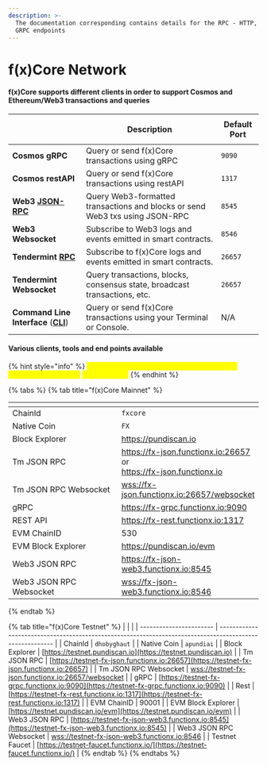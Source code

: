 ```yaml
---
description: >-
  The documentation corresponding contains details for the RPC - HTTP, WS and
  GRPC endpoints
---
```


# f(x)Core Network

#### f(x)Core supports different clients in order to support Cosmos and Ethereum/Web3 transactions and queries

| <p><br></p>                                                | Description                                                                  | Default Port |
| ---------------------------------------------------------- | ---------------------------------------------------------------------------- | ------------ |
| **Cosmos gRPC**                                            | Query or send f(x)Core transactions using gRPC                               | `9090`       |
| **Cosmos restAPI**                                         | Query or send f(x)Core transactions using restAPI                            | `1317`       |
| **Web3** [**JSON-RPC**](web3/)                             | Query Web3-formatted transactions and blocks or send Web3 txs using JSON-RPC | `8545`       |
| **Web3 Websocket**                                         | Subscribe to Web3 logs and events emitted in smart contracts.                | `8546`       |
| **Tendermint** [**RPC**](jsonrpc-api.md)                   | Subscribe to f(x)Core logs and events emitted in smart contracts.            | `26657`      |
| **Tendermint Websocket**                                   | Query transactions, blocks, consensus state, broadcast transactions, etc.    | `26657`      |
| **Command Line Interface** ([**CLI**](../installation.md)) | Query or send f(x)Core transactions using your Terminal or Console.          | N/A          |

#### Various clients, tools and end points available

{% hint style="info" %}
<mark style="color:yellow;">For adding custom network to MetaMask/Defi Wallet, please use the</mark> <mark style="color:yellow;">`Web3 JSON RPC`</mark>
{% endhint %}

{% tabs %}
{% tab title="f(x)Core Mainnet" %}
<table><thead><tr><th width="288"></th><th></th></tr></thead><tbody><tr><td>ChainId</td><td><code>fxcore</code></td></tr><tr><td>Native Coin</td><td><code>FX</code></td></tr><tr><td>Block Explorer</td><td><a href="https://pundiscan.io">https://pundiscan.io</a></td></tr><tr><td>Tm JSON RPC</td><td><a href="https://fx-json.functionx.io:26657">https://fx-json.functionx.io:26657</a><br>or<br><a href="https://fx-json.functionx.io">https://fx-json.functionx.io</a></td></tr><tr><td>Tm JSON RPC Websocket</td><td><a href="wss://fx-json.functionx.io:26657/websocket">wss://fx-json.functionx.io:26657/websocket</a></td></tr><tr><td>gRPC</td><td><a href="https://fx-grpc.functionx.io:9090">https://fx-grpc.functionx.io:9090</a></td></tr><tr><td>REST API</td><td><a href="https://fx-rest.functionx.io:1317">https://fx-rest.functionx.io:1317</a></td></tr><tr><td>EVM ChainID</td><td>530</td></tr><tr><td>EVM Block Explorer</td><td><a href="https://pundiscan.io/evm">https://pundiscan.io/evm</a></td></tr><tr><td>Web3 JSON RPC</td><td><a href="https://fx-json-web3.functionx.io:8545">https://fx-json-web3.functionx.io:8545</a></td></tr><tr><td>Web3 JSON RPC Websocket</td><td><a href="wss://fx-json-web3.functionx.io:8546">wss://fx-json-web3.functionx.io:8546</a></td></tr></tbody></table>
{% endtab %}

{% tab title="f(x)Core Testnet" %}
|                         |                                                                                                          |
| ----------------------- | -------------------------------------------------------------------------------------------------------- |
| ChainId                 | `dhobyghaut`                                                                                             |
| Native Coin             | `apundiai`                                                                                               |
| Block Explorer          | [https://testnet.pundiscan.io](https://testnet.pundiscan.io)                                             |
| Tm JSON RPC             | [https://testnet-fx-json.functionx.io:26657](https://testnet-fx-json.functionx.io:26657)                 |
| Tm JSON RPC Websocket   | [wss://testnet-fx-json.functionx.io:26657/websocket](wss://testnet-fx-json.functionx.io:26657/websocket) |
| gRPC                    | [https://testnet-fx-grpc.functionx.io:9090](https://testnet-fx-grpc.functionx.io:9090)                   |
| Rest                    | [https://testnet-fx-rest.functionx.io:1317](https://testnet-fx-rest.functionx.io:1317)                   |
| EVM ChainID             | 90001                                                                                                    |
| EVM Block Explorer      | [https://testnet.pundiscan.io/evm](https://testnet.pundiscan.io/evm)                                     |
| Web3 JSON RPC           | [https://testnet-fx-json-web3.functionx.io:8545](https://testnet-fx-json-web3.functionx.io:8545)         |
| Web3 JSON RPC Websocket | [wss://testnet-fx-json-web3.functionx.io:8546](wss://testnet-fx-json-web3.functionx.io:8546)             |
| Testnet Faucet          | [https://testnet-faucet.functionx.io/](https://testnet-faucet.functionx.io/)                             |
{% endtab %}
{% endtabs %}
